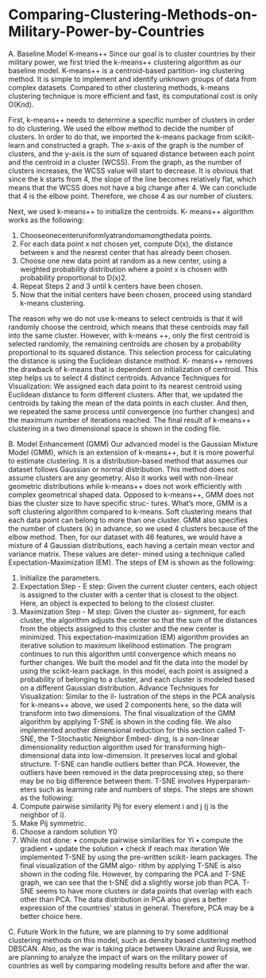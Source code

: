 # Comparing-Clustering-Methods-on-Military-Power-by-Countries

A. Baseline Model K-means++
Since our goal is to cluster countries by their military power, we first tried the k-means++ clustering algorithm as our baseline model. K-means++ is a centroid-based partition- ing clustering method. It is simple to implement and identify unknown groups of data from complex datasets. Compared to other clustering methods, k-means clustering technique is more efficient and fast, its computational cost is only O(K*n*d).

First, k-means++ needs to determine a specific number of clusters in order to do clustering. We used the elbow method to decide the number of clusters. In order to do that, we imported the k-means package from scikit-learn and constructed a graph. The x-axis of the graph is the number of clusters, and the y-axis is the sum of squared distance between each point and the centroid in a cluster (WCSS). From the graph, as the number of clusters increases, the WCSS value will start to decrease. It is obvious that since the k starts from 4, the slope of the line becomes relatively flat, which means that the WCSS does not have a big change after 4. We can conclude that 4 is the elbow point. Therefore, we chose 4 as our number of clusters.

Next, we used k-means++ to initialize the centroids. K- means++ algorithm works as the following:
1) Chooseonecenteruniformlyatrandomamongthedata points.
2) For each data point x not chosen yet, compute D(x), the distance between x and the nearest center that has already been chosen.
3) Choose one new data point at random as a new center, using a weighted probability distribution where a point x is chosen with probability proportional to D(x)2.
4) Repeat Steps 2 and 3 until k centers have been chosen.
5) Now that the initial centers have been chosen, proceed using standard k-means clustering.

The reason why we do not use k-means to select centroids is that it will randomly choose the centroid, which means that these centroids may fall into the same cluster. However, with k-means ++, only the first centroid is selected randomly, the remaining centroids are chosen by a probability proportional to its squared distance. This selection process for calculating the distance is using the Euclidean distance method. K- means++ removes the drawback of k-means that is dependent on initialization of centroid. This step helps us to select 4 distinct centroids.
Advance Techniques for Visualization: We assigned each data point to its nearest centroid using Euclidean distance to form different clusters. After that, we updated the centroids by taking the mean of the data points in each cluster. And then, we repeated the same process until convergence (no further changes) and the maximum number of iterations reached. The final result of k-means++ clustering in a two dimensional space is shown in the coding file.

B. Model Enhancement (GMM)
Our advanced model is the Gaussian Mixture Model (GMM), which is an extension of k-means++, but it is more powerful to estimate clustering. It is a distribution-based method that assumes our dataset follows Gaussian or normal distribution. This method does not assume clusters are any geometry. Also it works well with non-linear geometric distributions while k-means++ does not work efficiently with complex geometrical shaped data. Opposed to k-means++, GMM does not bias the cluster size to have specific struc- tures. What’s more, GMM is a soft clustering algorithm compared to k-means. Soft clustering means that each data point can belong to more than one cluster.
GMM also specifies the number of clusters (k) in advance, so we used 4 clusters because of the elbow method.
Then, for our dataset with 46 features, we would have a mixture of 4 Gaussian distributions, each having a certain mean vector and variance matrix. These values are deter- mined using a technique called Expectation-Maximization (EM). The steps of EM is shown as the following:
1) Initialize the parameters.
2) Expectation Step - E step: Given the current cluster
centers, each object is assigned to the cluster with a center that is closest to the object. Here, an object is expected to belong to the closest cluster.
3) Maximization Step - M step: Given the cluster as- signment, for each cluster, the algorithm adjusts the center so that the sum of the distances from the objects assigned to this cluster and the new center is minimized.
This expectation-maximization (EM) algorithm provides an iterative solution to maximum likelihood estimation. The program continues to run this algorithm until convergence which means no further changes.
We built the model and fit the data into the model by using the scikit-learn package. In this model, each point is assigned a probability of belonging to a cluster, and each cluster is modeled based on a different Gaussian distribution.
Advance Techniques for Visualization: Similar to the il- lustration of the steps in the PCA analysis for k-means++ above, we used 2 components here, so the data will transform into two dimensions. The final visualization of the GMM algorithm by applying T-SNE is shown in the coding file.
We also implemented another dimensional reduction for this section called T-SNE, the T-Stochastic Neighbor Embed- ding, is a non-linear dimensionality reduction algorithm used for transforming high-dimensional data into low-dimension. It preserves local and global structure. T-SNE can handle outliers better than PCA. However, the outliers have been removed in the data preprocessing step, so there may be no big difference between them. T-SNE involves Hyperparam- eters such as learning rate and numbers of steps. The steps are shown as the following:
1) Compute pairwise similarity Pij for every element i and j (j is the neighbor of i).
2) Make Pij symmetric.
3) Choose a random solution Y0
4) While not done:
• compute pairwise similarities for Yi
• compute the gradient
• update the solution
• check if reach max iteration
We implemented T-SNE by using the pre-written scikit- learn packages. The final visualization of the GMM algo- rithm by applying T-SNE is also shown in the coding file. However, by comparing the PCA and T-SNE graph, we can see that the t-SNE did a slightly worse job than PCA. T-SNE seems to have more clusters or data points that overlap with each other than PCA. The data distribution in PCA also gives a better expression of the countries’ status in general. Therefore, PCA may be a better choice here.

C. Future Work
In the future, we are planning to try some additional clustering methods on this model, such as density based clustering method DBSCAN. Also, as the war is taking place between Ukraine and Russia, we are planning to analyze the impact of wars on the military power of countries as well by comparing modeling results before and after the war.
